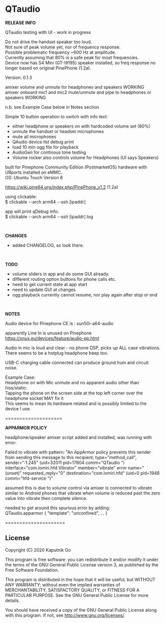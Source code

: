 # QTaudio


**RELEASE INFO**

QTaudio testing with UI - work in progress

Do not drive the handset speaker too loud.<br />
Not sure of peak volume yet, nor of frequency response.<br/>
Possible problematic frequency ~600 Hz at amplitude. <br />
Currently assuming that 80% is a safe peak for most frequencies.<br />
Device now has S4 Mini (GT-I9195) speaker installed, so freq response no longer based on original PinePhone (1.2a).

Version: 0.1.3

amixer volume and unmute for headphones and speakers WORKING<br />
amixer onboard mic1 and mic2 mute/unmute and pipe to headphones or speakers WORKING

n.b. see Example Case below in Notes section

Simple 10 button operation to switch with info text:
- either headphone or speakers on with hardcoded volume set (80%)
- unmute the handset or headset microphones
- mute all microphones
- QAudio device list debug print
- load 10 min ogg file for playback
- AudioGen for continous tone testing
- Volume rocker also controls volume for Headphones (UI says Speakers)

built for Pinephone Community Edition (PostmarketOS) hardware with UBports installed on eMMC.<br />
OS: Ubuntu Touch Version 8

https://wiki.pine64.org/index.php/PinePhone_v1.2 (1.2a)

using clickable:<br />
$ clickable --arch arm64 --ssh [ipaddr]

app will print qDebug info:<br />
$ clickable --arch arm64 --ssh [ipaddr] log

<br />

**CHANGES**

- added CHANGELOG, so look there.


<br />

**TODO**

- volume sliders in app and do some GUI already.<br />
- different routing option buttons for phone calls etc.<br />
- need to get current state at app start
- need to update GUI at changes
- ogg playback currently cannot resume, nor play again after stop or end

<br />

**NOTES**

Audio device for Pinephone CE is : sun50i-a64-audio

apparently Line In is unused on Pinephone
https://xnux.eu/devices/feature/audio-pp.html

Audio in mic is loud and clear - no phone DSP, picks up ALL case vibrations.<br />
There seems to be a hotplug headphone beep too.

USB-C charging cable connected can produce ground hum and circuit noise.

Example Case:<br />
Headphone on with Mic unmute and no apparent audio other than hiss/static:<br />
Tapping the phone on the screen side at the top left corner over the headphone socket MAY fix it<br />
This seems to mean its hardware related and is possibly limited to the device I use.

====================

**APPARMOR POLICY**

headphone/speaker amixer script added and installed, was running with error:

Failed to vibrate with pattern: "An AppArmor policy prevents this sender from sending this message to this recipient; type=\"method_call\", sender=\":1.245\" (uid=32011 pid=17604 comm=\"QTaudio \") interface=\"com.lomiri.hfd.Vibrator\" member=\"vibrate\" error name=\"(unset)\" requested_reply=\"0\" destination=\"com.lomiri.hfd\" (uid=0 pid=1948 comm=\"hfd-service \")"

assumed this is due to volume control via amixer is connected to vibrate similar to Android phones that vibrate when volume is reduced past the zero value into vibrate then complete silence.

needed to get around this spurious error by adding:<br />
QTaudio.apparmor { "template": "unconfined", ... }

=====================


## License

Copyright (C) 2020  Kaputnik Go

This program is free software: you can redistribute it and/or modify it under the terms of the GNU General Public License version 3, as published
by the Free Software Foundation.

This program is distributed in the hope that it will be useful, but WITHOUT ANY WARRANTY; without even the implied warranties of MERCHANTABILITY, SATISFACTORY QUALITY, or FITNESS FOR A PARTICULAR PURPOSE.  See the GNU General Public License for more details.

You should have received a copy of the GNU General Public License along with this program.  If not, see <http://www.gnu.org/licenses/>.
